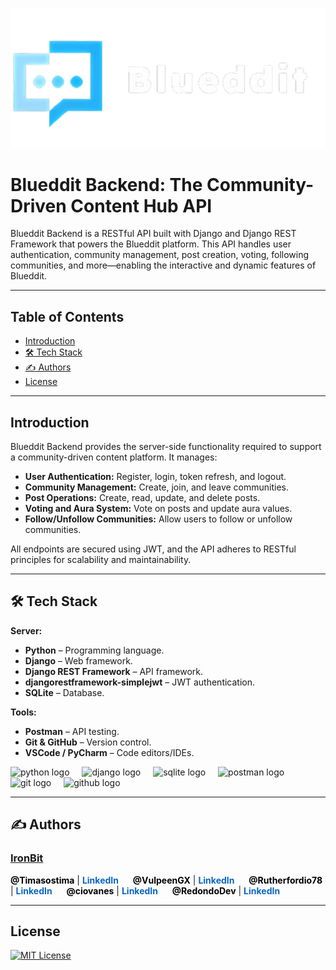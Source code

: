 ![Logo](https://github.com/iron-bit/djangular-frontend/blob/main/public/assets/logo_footer.png)

# Blueddit Backend: The Community-Driven Content Hub API

Blueddit Backend is a RESTful API built with Django and Django REST Framework that powers the Blueddit platform. This API handles user authentication, community management, post creation, voting, following communities, and more—enabling the interactive and dynamic features of Blueddit.

---

## Table of Contents

- [Introduction](#introduction)
- [🛠 Tech Stack](#-tech-stack)
- [✍️ Authors](#authors)
- [License](#license)

---

## Introduction

Blueddit Backend provides the server-side functionality required to support a community-driven content platform. It manages:

- **User Authentication:** Register, login, token refresh, and logout.
- **Community Management:** Create, join, and leave communities.
- **Post Operations:** Create, read, update, and delete posts.
- **Voting and Aura System:** Vote on posts and update aura values.
- **Follow/Unfollow Communities:** Allow users to follow or unfollow communities.

All endpoints are secured using JWT, and the API adheres to RESTful principles for scalability and maintainability.

---

## 🛠 Tech Stack

**Server:**
- **Python** – Programming language.
- **Django** – Web framework.
- **Django REST Framework** – API framework.
- **djangorestframework-simplejwt** – JWT authentication.
- **SQLite** – Database.

**Tools:**
- **Postman** – API testing.
- **Git & GitHub** – Version control.
- **VSCode / PyCharm** – Code editors/IDEs.

<div align="left">
  <img src="https://cdn.jsdelivr.net/gh/devicons/devicon/icons/python/python-original.svg" height="40" alt="python logo" />
  <img width="12" />
  <img src="https://cdn.jsdelivr.net/gh/devicons/devicon/icons/django/django-plain.svg" height="40" alt="django logo" />
  <img width="12" />
  <img src="https://cdn.jsdelivr.net/gh/devicons/devicon/icons/sqlite/sqlite-original.svg" height="40" alt="sqlite logo" />
  <img width="12" />
  <img src="https://cdn.jsdelivr.net/gh/devicons/devicon/icons/postman/postman-original.svg" height="40" alt="postman logo" />
  <img width="12" />
  <img src="https://cdn.jsdelivr.net/gh/devicons/devicon/icons/git/git-original.svg" height="40" alt="git logo" />
  <img width="12" />
  <img src="https://cdn.jsdelivr.net/gh/devicons/devicon/icons/github/github-original.svg" height="40" alt="github logo" />
</div>

---

## ✍️ Authors

### [IronBit](https://github.com/iron-bit)

<div align="left">
  <a href="https://github.com/Timasostima" style="color: black; font-weight: bold; text-decoration: none;">@Timasostima</a> |
  <a href="https://www.linkedin.com/in/tymur-kulivar-shymanskyi/" style="color: #0A66C2; font-weight: bold; text-decoration: none;">LinkedIn</a>
  <img width="15" />
  <a href="https://github.com/VulpeenGX" style="color: black; font-weight: bold; text-decoration: none;">@VulpeenGX</a> |
  <a href="https://www.linkedin.com/in/alejandro-gutierrez-31671b330/" style="color: #0A66C2; font-weight: bold; text-decoration: none;">LinkedIn</a>
  <img width="15" />
  <a href="https://github.com/Rutherfordio78" style="color: black; font-weight: bold; text-decoration: none;">@Rutherfordio78</a> |
  <a href="https://www.linkedin.com/in/jaime-gutierrez-pereira-330430348/" style="color: #0A66C2; font-weight: bold; text-decoration: none;">LinkedIn</a>
  <img width="15" />
  <a href="https://github.com/ciovanes" style="color: black; font-weight: bold; text-decoration: none;">@ciovanes</a> |
  <a href="https://www.linkedin.com/in/ciovanes/" style="color: #0A66C2; font-weight: bold; text-decoration: none;">LinkedIn</a>
  <img width="15" />
  <a href="https://github.com/RedondoDev" style="color: black; font-weight: bold; text-decoration: none;">@RedondoDev</a> |
  <a href="https://www.linkedin.com/in/javier-redondo-fern%C3%A1ndez-680957285/" style="color: #0A66C2; font-weight: bold; text-decoration: none;">LinkedIn</a>
</div>

---

## License
[![MIT License](https://img.shields.io/badge/License-MIT-green.svg)](https://choosealicense.com/licenses/mit/)


